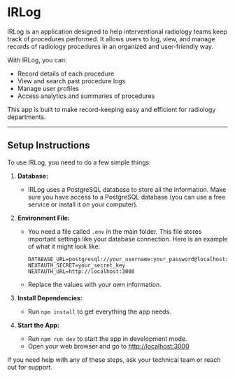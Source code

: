# IRLog

IRLog is an application designed to help interventional radiology teams keep track of procedures performed. It allows users to log, view, and manage records of radiology procedures in an organized and user-friendly way.

With IRLog, you can:
- Record details of each procedure
- View and search past procedure logs
- Manage user profiles
- Access analytics and summaries of procedures

This app is built to make record-keeping easy and efficient for radiology departments.

---

## Setup Instructions

To use IRLog, you need to do a few simple things:

1. **Database:**
   - IRLog uses a PostgreSQL database to store all the information. Make sure you have access to a PostgreSQL database (you can use a free service or install it on your computer).

2. **Environment File:**
   - You need a file called `.env` in the main folder. This file stores important settings like your database connection. Here is an example of what it might look like:
     
     ```env
     DATABASE_URL=postgresql://your_username:your_password@localhost:5432/your_database
     NEXTAUTH_SECRET=your_secret_key
     NEXTAUTH_URL=http://localhost:3000
     ```
   - Replace the values with your own information.

3. **Install Dependencies:**
   - Run `npm install` to get everything the app needs.

4. **Start the App:**
   - Run `npm run dev` to start the app in development mode.
   - Open your web browser and go to [http://localhost:3000](http://localhost:3000)

If you need help with any of these steps, ask your technical team or reach out for support.
